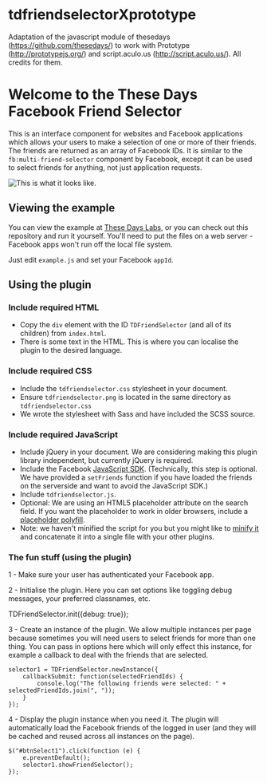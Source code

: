 tdfriendselectorXprototype
==========================

Adaptation of the javascript module of thesedays (https://github.com/thesedays/) to work with Prototype (http://prototypejs.org/) and script.aculo.us (http://script.aculo.us/). 
All credits for them.

Welcome to the These Days Facebook Friend Selector
=========================================

This is an interface component for websites and Facebook applications which allows your users to make a selection of one or more of their friends. The friends are returned as an array of Facebook IDs. It is similar to the `fb:multi-friend-selector` component by Facebook, except it can be used to select friends for anything, not just application requests.

![This is what it looks like.](http://playground.thesedays.com/tdfriendselector/screenshot-20110608.png)

## Viewing the example

You can view the example at [These Days Labs](http://playground.thesedays.com/tdfriendselector/), or you can check out this repository and run it yourself. You'll need to put the files on a web server - Facebook apps won't run off the local file system.

Just edit `example.js` and set your Facebook `appId`.

## Using the plugin

### Include required HTML

- Copy the `div` element with the ID `TDFriendSelector` (and all of its children) from `index.html`.
- There is some text in the HTML. This is where you can localise the plugin to the desired language.

### Include required CSS

- Include the `tdfriendselector.css` stylesheet in your document.
- Ensure `tdfriendselector.png` is located in the same directory as `tdfriendselector.css`
- We wrote the stylesheet with Sass and have included the SCSS source.

### Include required JavaScript

- Include jQuery in your document. We are considering making this plugin library independent, but currently jQuery is required.
- Include the Facebook [JavaScript SDK](http://developers.facebook.com/docs/reference/javascript/). (Technically, this step is optional. We have provided a `setFriends` function if you have loaded the friends on the serverside and want to avoid the JavaScript SDK.)
- Include `tdfriendselector.js`.
- Optional: We are using an HTML5 placeholder attribute on the search field. If you want the placeholder to work in older browsers, include a [placeholder polyfill](https://github.com/mathiasbynens/Placeholder-jQuery-Plugin).
- Note: we haven't minified the script for you but you might like to [minify it](http://refresh-sf.com/yui/) and concatenate it into a single file with your other plugins.

### The fun stuff (using the plugin)

1 - Make sure your user has authenticated your Facebook app.

2 - Initialise the plugin. Here you can set options like toggling debug messages, your preferred classnames, etc.

  TDFriendSelector.init({debug: true});

3 - Create an instance of the plugin. We allow multiple instances per page because sometimes you will need users to select friends for more than one thing. You can pass in options here which will only effect this instance, for example a callback to deal with the friends that are selected.

	selector1 = TDFriendSelector.newInstance({
		callbackSubmit: function(selectedFriendIds) {
			console.log("The following friends were selected: " + selectedFriendIds.join(", "));
		}
	});

4 - Display the plugin instance when you need it. The plugin will automatically load the Facebook friends of the logged in user (and they will be cached and reused across all instances on the page).

	$("#btnSelect1").click(function (e) {
		e.preventDefault();
		selector1.showFriendSelector();
	});


